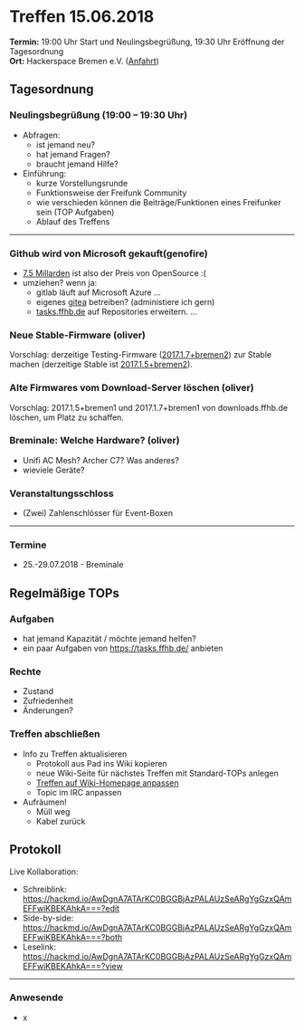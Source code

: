 # Treffen 15.06.2018

**Termin:** 19:00 Uhr Start und Neulingsbegrüßung, 19:30 Uhr Eröffnung der Tagesordnung  
**Ort:** Hackerspace Bremen e.V. ([Anfahrt](https://www.hackerspace-bremen.de/anfahrt/))

## Tagesordnung
### Neulingsbegrüßung (19:00 – 19:30 Uhr)
- Abfragen:
    - ist jemand neu?
    - hat jemand Fragen?
    - braucht jemand Hilfe?
- Einführung:
    - kurze Vorstellungsrunde
    - Funktionsweise der Freifunk Community
    - wie verschieden können die Beiträge/Funktionen eines Freifunker sein (TOP Aufgaben)
    - Ablauf des Treffens

---

### Github wird von Microsoft gekauft(genofire)
- [7.5 Millarden](https://www.handelsblatt.com/unternehmen/it-medien/github-uebernahme-microsoft-kauft-das-soziale-netzwerk-fuer-nerds/22638480.html) ist also der Preis von OpenSource :(
- umziehen? wenn ja:
  - gitlab läuft auf Microsoft Azure ...
  - eigenes [gitea](https://gitea.io/) betreiben? (administiere ich gern)
  - [tasks.ffhb.de](https://tasks.ffhb.de/) auf Repositories erweitern.
...

### Neue Stable-Firmware (oliver)
Vorschlag: derzeitige Testing-Firmware ([2017.1.7+bremen2](https://wiki.ffhb.de/Firmware/Changelog#freifunk-bremen-versionen_2017-1-7-bremen2)) zur Stable machen (derzeitige Stable ist [2017.1.5+bremen2](https://wiki.ffhb.de/Firmware/Changelog#freifunk-bremen-versionen_2017-1-5-bremen2)).

### Alte Firmwares vom Download-Server löschen (oliver)
Vorschlag: 2017.1.5+bremen1 und 2017.1.7+bremen1 von downloads.ffhb.de löschen, um Platz zu schaffen.

### Breminale: Welche Hardware? (oliver)
* Unifi AC Mesh? Archer C7? Was anderes?
* wieviele Geräte?

### Veranstaltungsschloss
* (Zwei) Zahlenschlösser für Event-Boxen

---

### Termine
- 25.-29.07.2018 - Breminale


## Regelmäßige TOPs

### Aufgaben
- hat jemand Kapazität / möchte jemand helfen?
- ein paar Aufgaben von https://tasks.ffhb.de/ anbieten

### Rechte
- Zustand
- Zufriedenheit
- Änderungen?

### Treffen abschließen
- Info zu Treffen aktualisieren
  - Protokoll aus Pad ins Wiki kopieren
  - neue Wiki-Seite für nächstes Treffen mit Standard-TOPs anlegen
  - [Treffen auf Wiki-Homepage anpassen](Home)
  - Topic im IRC anpassen
- Aufräumen!
  - Müll weg
  - Kabel zurück


## Protokoll
Live Kollaboration:
- Schreiblink: https://hackmd.io/AwDgnA7ATArKC0BGGBjAzPALAUzSeARgYgGzxQAmEFFwiKBEKAhkA===?edit
- Side-by-side: https://hackmd.io/AwDgnA7ATArKC0BGGBjAzPALAUzSeARgYgGzxQAmEFFwiKBEKAhkA===?both
- Leselink: https://hackmd.io/AwDgnA7ATArKC0BGGBjAzPALAUzSeARgYgGzxQAmEFFwiKBEKAhkA===?view

---

### Anwesende
- x